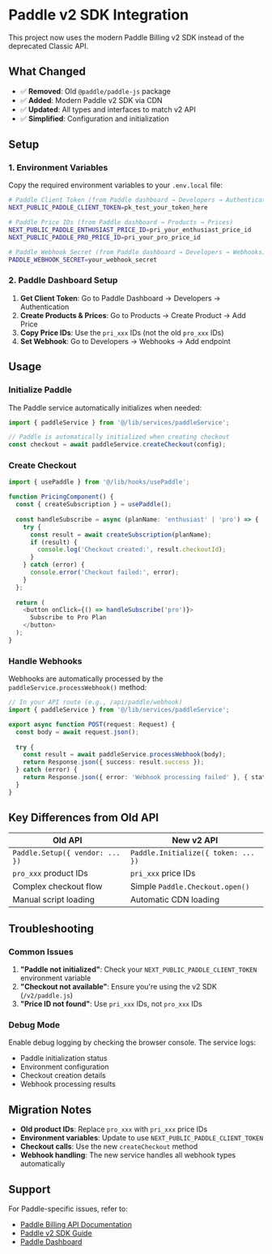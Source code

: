 # Paddle v2 SDK Integration

This project now uses the modern Paddle Billing v2 SDK instead of the deprecated Classic API.

## What Changed

- ✅ **Removed**: Old `@paddle/paddle-js` package
- ✅ **Added**: Modern Paddle v2 SDK via CDN
- ✅ **Updated**: All types and interfaces to match v2 API
- ✅ **Simplified**: Configuration and initialization

## Setup

### 1. Environment Variables

Copy the required environment variables to your `.env.local` file:

```bash
# Paddle Client Token (from Paddle dashboard → Developers → Authentication)
NEXT_PUBLIC_PADDLE_CLIENT_TOKEN=pk_test_your_token_here

# Paddle Price IDs (from Paddle dashboard → Products → Prices)
NEXT_PUBLIC_PADDLE_ENTHUSIAST_PRICE_ID=pri_your_enthusiast_price_id
NEXT_PUBLIC_PADDLE_PRO_PRICE_ID=pri_your_pro_price_id

# Paddle Webhook Secret (from Paddle dashboard → Developers → Webhooks)
PADDLE_WEBHOOK_SECRET=your_webhook_secret
```

### 2. Paddle Dashboard Setup

1. **Get Client Token**: Go to Paddle Dashboard → Developers → Authentication
2. **Create Products & Prices**: Go to Products → Create Product → Add Price
3. **Copy Price IDs**: Use the `pri_xxx` IDs (not the old `pro_xxx` IDs)
4. **Set Webhook**: Go to Developers → Webhooks → Add endpoint

## Usage

### Initialize Paddle

The Paddle service automatically initializes when needed:

```typescript
import { paddleService } from '@/lib/services/paddleService';

// Paddle is automatically initialized when creating checkout
const checkout = await paddleService.createCheckout(config);
```

### Create Checkout

```typescript
import { usePaddle } from '@/lib/hooks/usePaddle';

function PricingComponent() {
  const { createSubscription } = usePaddle();
  
  const handleSubscribe = async (planName: 'enthusiast' | 'pro') => {
    try {
      const result = await createSubscription(planName);
      if (result) {
        console.log('Checkout created:', result.checkoutId);
      }
    } catch (error) {
      console.error('Checkout failed:', error);
    }
  };
  
  return (
    <button onClick={() => handleSubscribe('pro')}>
      Subscribe to Pro Plan
    </button>
  );
}
```

### Handle Webhooks

Webhooks are automatically processed by the `paddleService.processWebhook()` method:

```typescript
// In your API route (e.g., /api/paddle/webhook)
import { paddleService } from '@/lib/services/paddleService';

export async function POST(request: Request) {
  const body = await request.json();
  
  try {
    const result = await paddleService.processWebhook(body);
    return Response.json({ success: result.success });
  } catch (error) {
    return Response.json({ error: 'Webhook processing failed' }, { status: 500 });
  }
}
```

## Key Differences from Old API

| Old API | New v2 API |
|---------|------------|
| `Paddle.Setup({ vendor: ... })` | `Paddle.Initialize({ token: ... })` |
| `pro_xxx` product IDs | `pri_xxx` price IDs |
| Complex checkout flow | Simple `Paddle.Checkout.open()` |
| Manual script loading | Automatic CDN loading |

## Troubleshooting

### Common Issues

1. **"Paddle not initialized"**: Check your `NEXT_PUBLIC_PADDLE_CLIENT_TOKEN` environment variable
2. **"Checkout not available"**: Ensure you're using the v2 SDK (`/v2/paddle.js`)
3. **"Price ID not found"**: Use `pri_xxx` IDs, not `pro_xxx` IDs

### Debug Mode

Enable debug logging by checking the browser console. The service logs:
- Paddle initialization status
- Environment configuration
- Checkout creation details
- Webhook processing results

## Migration Notes

- **Old product IDs**: Replace `pro_xxx` with `pri_xxx` price IDs
- **Environment variables**: Update to use `NEXT_PUBLIC_PADDLE_CLIENT_TOKEN`
- **Checkout calls**: Use the new `createCheckout` method
- **Webhook handling**: The new service handles all webhook types automatically

## Support

For Paddle-specific issues, refer to:
- [Paddle Billing API Documentation](https://developer.paddle.com/api-reference/overview)
- [Paddle v2 SDK Guide](https://developer.paddle.com/guides/get-started-with-paddle-billing)
- [Paddle Dashboard](https://vendors.paddle.com/)

